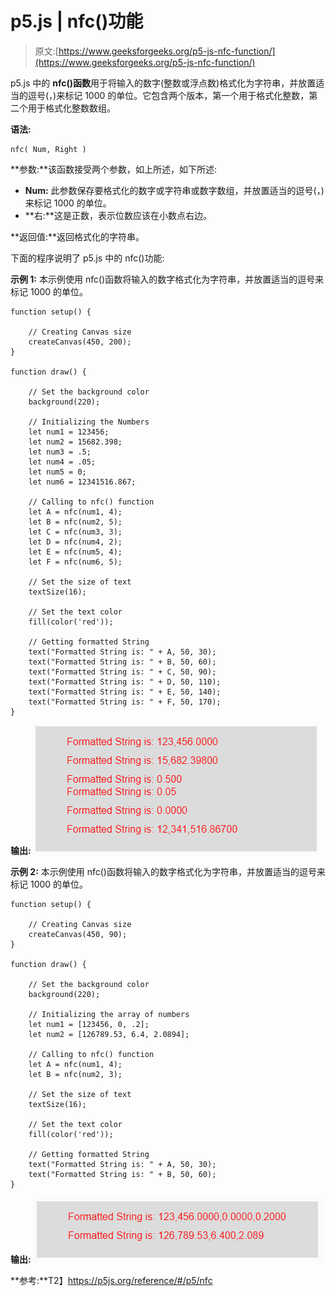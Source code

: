 # p5.js | nfc()功能

> 原文:[https://www.geeksforgeeks.org/p5-js-nfc-function/](https://www.geeksforgeeks.org/p5-js-nfc-function/)

p5.js 中的 **nfc()函数**用于将输入的数字(整数或浮点数)格式化为字符串，并放置适当的逗号(，)来标记 1000 的单位。它包含两个版本，第一个用于格式化整数，第二个用于格式化整数数组。

**语法:**

```
nfc( Num, Right )
```

**参数:**该函数接受两个参数，如上所述，如下所述:

*   **Num:** 此参数保存要格式化的数字或字符串或数字数组，并放置适当的逗号(，)来标记 1000 的单位。
*   **右:**这是正数，表示位数应该在小数点右边。

**返回值:**返回格式化的字符串。

下面的程序说明了 p5.js 中的 nfc()功能:

**示例 1:** 本示例使用 nfc()函数将输入的数字格式化为字符串，并放置适当的逗号来标记 1000 的单位。

```
function setup() { 

    // Creating Canvas size
    createCanvas(450, 200); 
} 

function draw() { 

    // Set the background color 
    background(220); 

    // Initializing the Numbers
    let num1 = 123456; 
    let num2 = 15682.398; 
    let num3 = .5; 
    let num4 = .05; 
    let num5 = 0; 
    let num6 = 12341516.867; 

    // Calling to nfc() function
    let A = nfc(num1, 4);
    let B = nfc(num2, 5);
    let C = nfc(num3, 3);
    let D = nfc(num4, 2);
    let E = nfc(num5, 4);
    let F = nfc(num6, 5);

    // Set the size of text 
    textSize(16); 

    // Set the text color 
    fill(color('red')); 

    // Getting formatted String
    text("Formatted String is: " + A, 50, 30);
    text("Formatted String is: " + B, 50, 60);
    text("Formatted String is: " + C, 50, 90);
    text("Formatted String is: " + D, 50, 110);
    text("Formatted String is: " + E, 50, 140);
    text("Formatted String is: " + F, 50, 170);
} 
```

**输出:**
![](img/dc5e4984764b800275092565635d3646.png)

**示例 2:** 本示例使用 nfc()函数将输入的数字格式化为字符串，并放置适当的逗号来标记 1000 的单位。

```
function setup() { 

    // Creating Canvas size
    createCanvas(450, 90); 
} 

function draw() { 

    // Set the background color 
    background(220); 

    // Initializing the array of numbers
    let num1 = [123456, 0, .2]; 
    let num2 = [126789.53, 6.4, 2.0894]; 

    // Calling to nfc() function
    let A = nfc(num1, 4);
    let B = nfc(num2, 3);

    // Set the size of text 
    textSize(16); 

    // Set the text color 
    fill(color('red')); 

    // Getting formatted String
    text("Formatted String is: " + A, 50, 30);
    text("Formatted String is: " + B, 50, 60);
} 
```

**输出:**
![](img/52207b98b16dbdf72aaa682b798d3085.png)

**参考:**T2】https://p5js.org/reference/#/p5/nfc